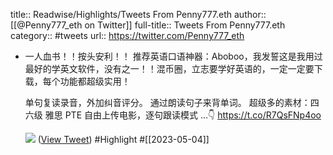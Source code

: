 title:: Readwise/Highlights/Tweets From Penny777.eth
author:: [[@Penny777_eth on Twitter]]
full-title:: Tweets From Penny777.eth
category:: #tweets
url:: https://twitter.com/Penny777_eth

- 一人血书！！按头安利！！
  推荐英语口语神器：Aboboo，我发誓这是我用过最好的学英文软件，没有之一！！混币圈，立志要学好英语的，一定一定要下载，每个功能都超级实用！
  
  单句复读录音，外加纠音评分。
  通过朗读句子来背单词。
  超级多的素材：四六级 雅思 PTE
  自由上传电影，逐句跟读模式
  …👇 https://t.co/R7QsFNp4oo
  
  ![](https://pbs.twimg.com/media/FtZl-7oacAAPt3w.jpg) ([View Tweet](https://twitter.com/Penny777_eth/status/1645619047902633985)) #Highlight #[[2023-05-04]]